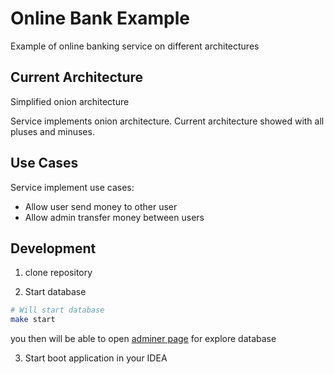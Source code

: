 # Online Bank Example

Example of online banking service on different architectures

## Current Architecture

Simplified onion architecture

Service implements onion architecture. 
Current architecture showed with all pluses and minuses.

## Use Cases

Service implement use cases:
* Allow user send money to other user
* Allow admin transfer money between users

## Development

1) clone repository

2) Start database
```bash
# Will start database
make start
```

you then will be able to open [adminer page](http://localhost:8080/?pgsql=localhost%3A5432&username=postgres&db=bank&ns=public)
for explore database

3) Start boot application in your IDEA
